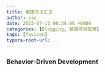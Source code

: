 ```yaml
---
title: 敏捷方法汇总
author: vic
date: 2023-07-11 00:34:00 +0800
categories: [Blogging, 敏捷项目管理]
tags: [favicon]
typora-root-url: ..
---
```




### Behavior-Driven Development

